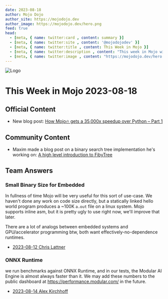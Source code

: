 ```yaml
---
date: 2023-08-18
author: Mojo Dojo
author_site: https://mojodojo.dev
author_image: https://mojodojo.dev/hero.png
feed: true
head:
  - [meta, { name: twitter:card , content: summary }]
  - [meta, { name: twitter:site , content: '@mojodojodev' }]
  - [meta, { name: twitter:title , content: This Week in Mojo }]
  - [meta, { name: twitter:description , content: "This week in Mojo with language updates, community content, and everything else related to Mojo" }]
  - [meta, { name: twitter:image , content: "https://mojodojo.dev/hero.png" }]
---
```


![Logo](/hero.png)

# This Week in Mojo 2023-08-18

## Official Content
- New blog post: [How Mojo🔥 gets a 35,000x speedup over Python – Part 1](https://www.modular.com/blog/how-mojo-gets-a-35-000x-speedup-over-python-part-1)

## Community Content
- Maxim made a blog post on a binary search tree implementation he's working on: [A high level introduction to FibyTree](https://mzaks.medium.com/a-high-level-introduction-to-fibytree-bd7f8775d815)

## Team Answers

### Small Binary Size for Embedded
In fullness of time Mojo will be very useful for this sort of use-case. We haven't done any work on code size directly, but a statically linked hello world program produces a ~100K `a.out` file on a linux system. Mojo supports inline asm, but it is pretty ugly to use right now, we'll improve that later.

There are a lot of analogs between embedded systems and GPU/accelerator programming btw, both want effectively-no-dependence runtimes.

- [2023-08-12 Chris Lattner](https://discord.com/channels/1087530497313357884/1139563087498842232/1139589228297199677)

### ONNX Runtime
we run benchmarks against ONNX Runtime, and in our tests, the Modular AI Engine is almost always faster than it. We may add these numbers to the public dashboard at https://performance.modular.com/ in the future.

- [2023-08-14 Alex Kirchhoff](https://discord.com/channels/1087530497313357884/1140700862524690632/1140733786414399608)
